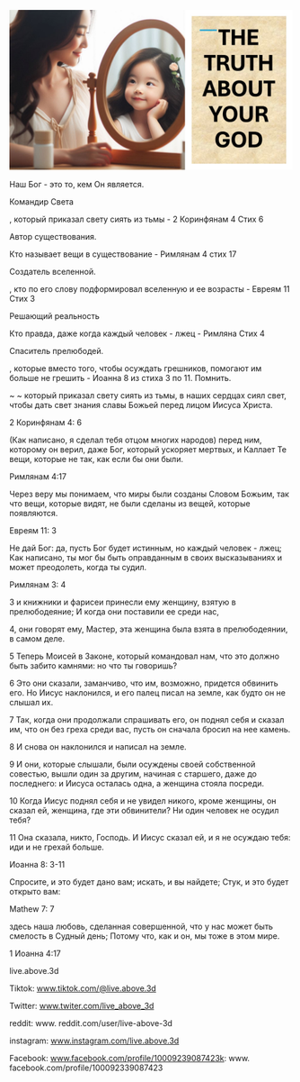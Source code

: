 ![Video cover image](../cover.jpg "cover photo")

Наш Бог - это то, кем Он является.

Командир Света

, который приказал свету сиять из тьмы - 2 Коринфянам 4 Стих 6

Автор существования.

Кто называет вещи в существование - Римлянам 4 стих 17

Создатель вселенной.

, кто по его слову подформировал вселенную и ее возрасты - Евреям 11 Стих 3

Решающий реальность

Кто правда, даже когда каждый человек - лжец - Римляна Стих 4

Спаситель прелюбодей.

, которые вместо того, чтобы осуждать грешников, помогают им больше не грешить - Иоанна 8 из стиха 3 по 11. Помнить.

~ ~ который приказал свету сиять из тьмы, в наших сердцах сиял свет, чтобы дать свет знания славы Божьей перед лицом Иисуса Христа.

2 Коринфянам 4: 6

(Как написано, я сделал тебя отцом многих народов) перед ним, которому он верил, даже Бог, который ускоряет мертвых, и Каллает Те вещи, которые не так, как если бы они были.

Римлянам 4:17

Через веру мы понимаем, что миры были созданы Словом Божьим, так что вещи, которые видят, не были сделаны из вещей, которые появляются.

Евреям 11: 3

Не дай Бог: да, пусть Бог будет истинным, но каждый человек - лжец; Как написано, ты мог бы быть оправданным в своих высказываниях и может преодолеть, когда ты судил.

Римлянам 3: 4

3 и книжники и фарисеи принесли ему женщину, взятую в прелюбодеяние; И когда они поставили ее среди нас,

4, они говорят ему, Мастер, эта женщина была взята в прелюбодеянии, в самом деле.

5 Теперь Моисей в Законе, который командовал нам, что это должно быть забито камнями: но что ты говоришь?

6 Это они сказали, заманчиво, что им, возможно, придется обвинить его. Но Иисус наклонился, и его палец писал на земле, как будто он не слышал их.

7 Так, когда они продолжали спрашивать его, он поднял себя и сказал им, что он без греха среди вас, пусть он сначала бросил на нее камень.

8 И снова он наклонился и написал на земле.

9 И они, которые слышали, были осуждены своей собственной совестью, вышли один за другим, начиная с старшего, даже до последнего: и Иисуса осталась одна, а женщина стояла посреди.

10 Когда Иисус поднял себя и не увидел никого, кроме женщины, он сказал ей, женщина, где эти обвинители? Ни один человек не осудил тебя?

11 Она сказала, никто, Господь. И Иисус сказал ей, и я не осуждаю тебя: иди и не грехай больше.

Иоанна 8: 3-11

Спросите, и это будет дано вам; искать, и вы найдете; Стук, и это будет открыто вам:

Mathew 7: 7

здесь наша любовь, сделанная совершенной, что у нас может быть смелость в Судный день; Потому что, как и он, мы тоже в этом мире.

1 Иоанна 4:17

live.above.3d

Tiktok: www.tiktok.com/@live.above.3d

Twitter: www.twiter.com/live_above_3d

reddit: www. reddit.com/user/live-above-3d

instagram: www.instagram.com/live.above.3d

Facebook: www.facebook.com/profile/10009239087423k: www. facebook.com/profile/100092339087423